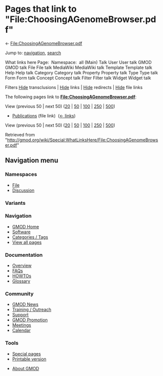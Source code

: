 <div id="mw-page-base" class="noprint">

</div>

<div id="mw-head-base" class="noprint">

</div>

<div id="content" class="mw-body" role="main">

<span id="top"></span>

<div id="mw-js-message" style="display:none;">

</div>



# <span dir="auto">Pages that link to "File:ChoosingAGenomeBrowser.pdf"</span>

<div id="bodyContent">

<div id="contentSub">

←
[File:ChoosingAGenomeBrowser.pdf](/wiki/File:ChoosingAGenomeBrowser.pdf "File:ChoosingAGenomeBrowser.pdf")

</div>

<div id="jump-to-nav" class="mw-jump">

Jump to: [navigation](#mw-navigation), [search](#p-search)

</div>

<div id="mw-content-text">

What links here Page:  Namespace:  all (Main) Talk User User talk GMOD
GMOD talk File File talk MediaWiki MediaWiki talk Template Template talk
Help Help talk Category Category talk Property Property talk Type Type
talk Form Form talk Concept Concept talk Filter Filter talk Widget
Widget talk

Filters
[Hide](/mediawiki/index.php?title=Special:WhatLinksHere/File:ChoosingAGenomeBrowser.pdf&hidetrans=1 "Special:WhatLinksHere/File:ChoosingAGenomeBrowser.pdf")
transclusions \|
[Hide](/mediawiki/index.php?title=Special:WhatLinksHere/File:ChoosingAGenomeBrowser.pdf&hidelinks=1 "Special:WhatLinksHere/File:ChoosingAGenomeBrowser.pdf")
links \|
[Hide](/mediawiki/index.php?title=Special:WhatLinksHere/File:ChoosingAGenomeBrowser.pdf&hideredirs=1 "Special:WhatLinksHere/File:ChoosingAGenomeBrowser.pdf")
redirects \|
[Hide](/mediawiki/index.php?title=Special:WhatLinksHere/File:ChoosingAGenomeBrowser.pdf&hideimages=1 "Special:WhatLinksHere/File:ChoosingAGenomeBrowser.pdf")
file links

The following pages link to
**[File:ChoosingAGenomeBrowser.pdf](/wiki/File:ChoosingAGenomeBrowser.pdf "File:ChoosingAGenomeBrowser.pdf")**:

View (previous 50 \| next 50)
([20](/mediawiki/index.php?title=Special:WhatLinksHere/File:ChoosingAGenomeBrowser.pdf&limit=20 "Special:WhatLinksHere/File:ChoosingAGenomeBrowser.pdf")
\|
[50](/mediawiki/index.php?title=Special:WhatLinksHere/File:ChoosingAGenomeBrowser.pdf&limit=50 "Special:WhatLinksHere/File:ChoosingAGenomeBrowser.pdf")
\|
[100](/mediawiki/index.php?title=Special:WhatLinksHere/File:ChoosingAGenomeBrowser.pdf&limit=100 "Special:WhatLinksHere/File:ChoosingAGenomeBrowser.pdf")
\|
[250](/mediawiki/index.php?title=Special:WhatLinksHere/File:ChoosingAGenomeBrowser.pdf&limit=250 "Special:WhatLinksHere/File:ChoosingAGenomeBrowser.pdf")
\|
[500](/mediawiki/index.php?title=Special:WhatLinksHere/File:ChoosingAGenomeBrowser.pdf&limit=500 "Special:WhatLinksHere/File:ChoosingAGenomeBrowser.pdf"))

- [Publications](/wiki/Publications "Publications") (file link) ‎
  <span class="mw-whatlinkshere-tools">([←
  links](/mediawiki/index.php?title=Special:WhatLinksHere&target=Publications "Special:WhatLinksHere"))</span>

View (previous 50 \| next 50)
([20](/mediawiki/index.php?title=Special:WhatLinksHere/File:ChoosingAGenomeBrowser.pdf&limit=20 "Special:WhatLinksHere/File:ChoosingAGenomeBrowser.pdf")
\|
[50](/mediawiki/index.php?title=Special:WhatLinksHere/File:ChoosingAGenomeBrowser.pdf&limit=50 "Special:WhatLinksHere/File:ChoosingAGenomeBrowser.pdf")
\|
[100](/mediawiki/index.php?title=Special:WhatLinksHere/File:ChoosingAGenomeBrowser.pdf&limit=100 "Special:WhatLinksHere/File:ChoosingAGenomeBrowser.pdf")
\|
[250](/mediawiki/index.php?title=Special:WhatLinksHere/File:ChoosingAGenomeBrowser.pdf&limit=250 "Special:WhatLinksHere/File:ChoosingAGenomeBrowser.pdf")
\|
[500](/mediawiki/index.php?title=Special:WhatLinksHere/File:ChoosingAGenomeBrowser.pdf&limit=500 "Special:WhatLinksHere/File:ChoosingAGenomeBrowser.pdf"))

</div>

<div class="printfooter">

Retrieved from
"<http://gmod.org/wiki/Special:WhatLinksHere/File:ChoosingAGenomeBrowser.pdf>"

</div>

<div id="catlinks" class="catlinks catlinks-allhidden">

</div>

<div class="visualClear">

</div>

</div>

</div>

<div id="mw-navigation">

## Navigation menu

<div id="mw-head">



<div id="left-navigation">

<div id="p-namespaces" class="vectorTabs" role="navigation"
aria-labelledby="p-namespaces-label">

### Namespaces

- <span id="ca-nstab-image"><a href="/wiki/File:ChoosingAGenomeBrowser.pdf" accesskey="c"
  title="View the file page [c]">File</a></span>
- <span id="ca-talk"><a
  href="/mediawiki/index.php?title=File_talk:ChoosingAGenomeBrowser.pdf&amp;action=edit&amp;redlink=1"
  accesskey="t"
  title="Discussion about the content page [t]">Discussion</a></span>

</div>

<div id="p-variants" class="vectorMenu emptyPortlet" role="navigation"
aria-labelledby="p-variants-label">

### 

### Variants[](#)

<div class="menu">

</div>

</div>

</div>

<div id="right-navigation">





</div>



</div>

</div>

</div>

<div id="mw-panel">

<div id="p-logo" role="banner">

<a href="/wiki/Main_Page"
style="background-image: url(http://gmod.org/images/GMOD-cogs.png);"
title="Visit the main page"></a>

</div>

<div id="p-Navigation" class="portal" role="navigation"
aria-labelledby="p-Navigation-label">

### Navigation

<div class="body">

- <span id="n-GMOD-Home">[GMOD Home](/wiki/Main_Page)</span>
- <span id="n-Software">[Software](/wiki/GMOD_Components)</span>
- <span id="n-Categories-.2F-Tags">[Categories /
  Tags](/wiki/Categories)</span>
- <span id="n-View-all-pages">[View all
  pages](/wiki/Special:AllPages)</span>

</div>

</div>

<div id="p-Documentation" class="portal" role="navigation"
aria-labelledby="p-Documentation-label">

### Documentation

<div class="body">

- <span id="n-Overview">[Overview](/wiki/Overview)</span>
- <span id="n-FAQs">[FAQs](/wiki/Category:FAQ)</span>
- <span id="n-HOWTOs">[HOWTOs](/wiki/Category:HOWTO)</span>
- <span id="n-Glossary">[Glossary](/wiki/Glossary)</span>

</div>

</div>

<div id="p-Community" class="portal" role="navigation"
aria-labelledby="p-Community-label">

### Community

<div class="body">

- <span id="n-GMOD-News">[GMOD News](/wiki/GMOD_News)</span>
- <span id="n-Training-.2F-Outreach">[Training /
  Outreach](/wiki/Training_and_Outreach)</span>
- <span id="n-Support">[Support](/wiki/Support)</span>
- <span id="n-GMOD-Promotion">[GMOD
  Promotion](/wiki/GMOD_Promotion)</span>
- <span id="n-Meetings">[Meetings](/wiki/Meetings)</span>
- <span id="n-Calendar">[Calendar](/wiki/Calendar)</span>

</div>

</div>

<div id="p-tb" class="portal" role="navigation"
aria-labelledby="p-tb-label">

### Tools

<div class="body">

- <span id="t-specialpages"><a href="/wiki/Special:SpecialPages" accesskey="q"
  title="A list of all special pages [q]">Special pages</a></span>
- <span id="t-print"><a
  href="/mediawiki/index.php?title=Special:WhatLinksHere/File:ChoosingAGenomeBrowser.pdf&amp;printable=yes"
  rel="alternate" accesskey="p"
  title="Printable version of this page [p]">Printable version</a></span>

</div>

</div>

</div>

</div>

<div id="footer" role="contentinfo">

- <span id="footer-places-about">[About
  GMOD](/wiki/GMOD:About "GMOD:About")</span>

<!-- -->






</div>
